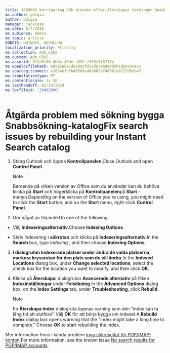 ```yaml
---
title: 1800005 korrigering Sök ärenden efter återskapar katalogen Snabbsökning
ms.author: pdigia
author: pdigia
manager: jackiesm
ms.date: 6/7/2018
ms.audience: Admin
ms.topic: article
ROBOTS: NOINDEX, NOFOLLOW
localization_priority: Priority
ms.collection: Adm_O365
ms.custom: Adm_O365
ms.assetid: 812a5c80-db64-43de-a892-f539c5f87174
ms.openlocfilehash: ed9a5e6a1d86902fd13d63ebd4d05b1dab430ecc
ms.sourcegitcommit: e2864efcfb493b6e46b662b746661a61232bdba7
ms.translationtype: MT
ms.contentlocale: sv-SE
ms.lasthandoff: 01/24/2019
ms.locfileid: "29492096"
---
```

# <a name="fix-search-issues-by-rebuilding-your-instant-search-catalog"></a><span data-ttu-id="b4036-102">Åtgärda problem med sökning bygga Snabbsökning-katalog</span><span class="sxs-lookup"><span data-stu-id="b4036-102">Fix search issues by rebuilding your Instant Search catalog</span></span>

1. <span data-ttu-id="b4036-103">Stäng Outlook och öppna **Kontrollpanelen**.</span><span class="sxs-lookup"><span data-stu-id="b4036-103">Close Outlook and open **Control Panel**.</span></span>
    
    > [!NOTE]
    > <span data-ttu-id="b4036-104">Beroende på vilken version av Office som du använder kan du behöva klicka på **Start** och högerklicka på **Kontrollpanelen**på **Start** -menyn.</span><span class="sxs-lookup"><span data-stu-id="b4036-104">Depending on the version of Office you're using, you might need to click the **Start** button, and on the **Start** menu, right-click **Control Panel**.</span></span> 
  
2. <span data-ttu-id="b4036-105">Gör något av följande:</span><span class="sxs-lookup"><span data-stu-id="b4036-105">Do one of the following:</span></span>
    
  - <span data-ttu-id="b4036-106">Välj **Indexeringsalternativ**.</span><span class="sxs-lookup"><span data-stu-id="b4036-106">Choose **Indexing Options**.</span></span>
    
  - <span data-ttu-id="b4036-107">Skriv *indexering* i **sökrutan** och klicka på **Indexeringsalternativ**.</span><span class="sxs-lookup"><span data-stu-id="b4036-107">In the **Search** box, type  *Indexing*  , and then choose **Indexing Options**.</span></span>
    
3. <span data-ttu-id="b4036-108">**I dialogrutan **Indexerade platser** under **ändra de valda platserna**, markera kryssrutan för den plats som du vill ändra.**</span><span class="sxs-lookup"><span data-stu-id="b4036-108">In the **Indexed Locations** dialog box, under **Change selected locations**, select the check box for the location you want to modify, and then click **OK**.</span></span>
    
4. <span data-ttu-id="b4036-109">Klicka på **Återskapa**i dialogrutan **Avancerade alternativ** på fliken **Indexinställningar** under **Felsökning**.</span><span class="sxs-lookup"><span data-stu-id="b4036-109">In the **Advanced Options** dialog box, on the **Index Settings** tab, under **Troubleshooting**, click **Rebuild**.</span></span>
    
    > [!NOTE]
    > <span data-ttu-id="b4036-p101">En **Återskapa Index** dialogruta öppnas varning som den ”index kan ta lång tid att slutföra”. Välj **OK** för att börja bygga om indexet.</span><span class="sxs-lookup"><span data-stu-id="b4036-p101">A **Rebuild Index** dialog box opens warning that the "index might take a long time to complete." Choose **OK** to start rebuilding the index.</span></span> 
  
<span data-ttu-id="b4036-112">Mer information finns i kända problem [inga sökresultat för POP/IMAP-konton](https://support.office.com/article/51c9d2c7-a3db-4358-afdf-50d3a9e57039.aspx).</span><span class="sxs-lookup"><span data-stu-id="b4036-112">For more information, see the known issue [No search results for POP/IMAP accounts](https://support.office.com/article/51c9d2c7-a3db-4358-afdf-50d3a9e57039.aspx).</span></span>
  

